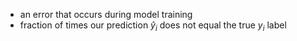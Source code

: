 - an error that occurs during model training
- fraction of times our prediction $\hat{y}_i$ does not equal the true $y_i$ label